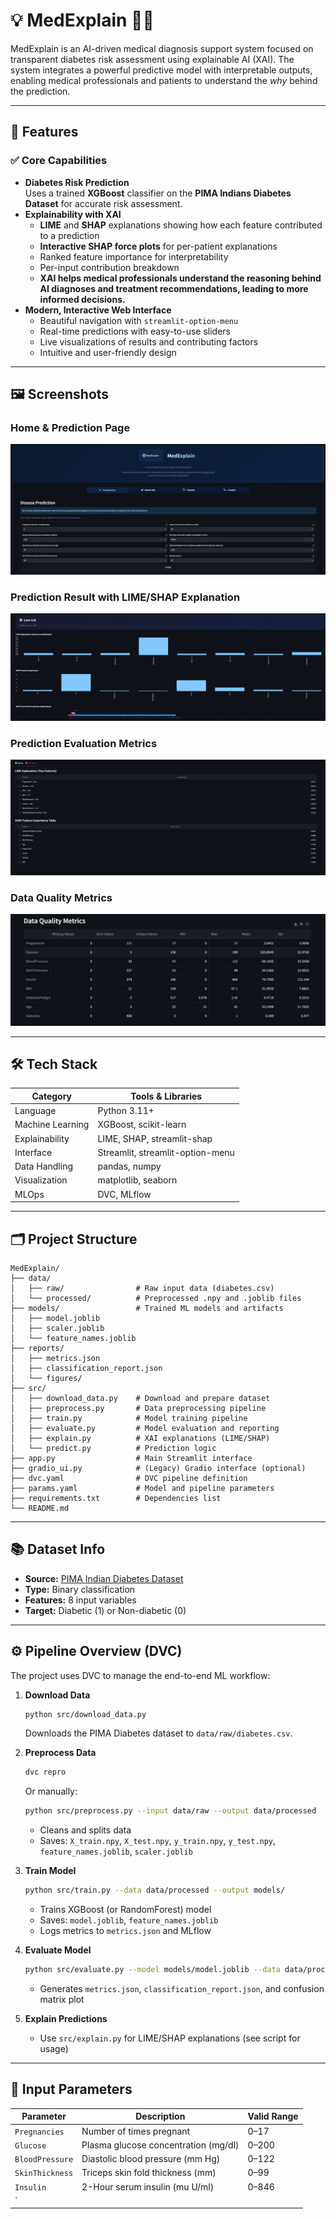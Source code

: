 # 💡 MedExplain 🧠💉

MedExplain is an AI-driven medical diagnosis support system focused on transparent diabetes risk assessment using explainable AI (XAI). The system integrates a powerful predictive model with interpretable outputs, enabling medical professionals and patients to understand the _why_ behind the prediction.

---

## 🚀 Features

### ✅ Core Capabilities
- **Diabetes Risk Prediction**  
  Uses a trained **XGBoost** classifier on the **PIMA Indians Diabetes Dataset** for accurate risk assessment.
- **Explainability with XAI**
  - **LIME** and **SHAP** explanations showing how each feature contributed to a prediction
  - **Interactive SHAP force plots** for per-patient explanations
  - Ranked feature importance for interpretability
  - Per-input contribution breakdown
  - **XAI helps medical professionals understand the reasoning behind AI diagnoses and treatment recommendations, leading to more informed decisions.**
- **Modern, Interactive Web Interface**
  - Beautiful navigation with `streamlit-option-menu`
  - Real-time predictions with easy-to-use sliders
  - Live visualizations of results and contributing factors
  - Intuitive and user-friendly design

---

## 🖼️ Screenshots

### Home & Prediction Page
![Home & Prediction](screenshots/medex_home_pred_ss.png)

### Prediction Result with LIME/SHAP Explanation
![Prediction Result LIME/SHAP](screenshots/medex_pred_result_limeshap.png)

### Prediction Evaluation Metrics
![Prediction Evaluation Metrics](screenshots/medex_pred_eval_metrics.png)

### Data Quality Metrics
![Data Quality Metrics](screenshots/medex_dataquality_metrics.png)

---

## 🛠️ Tech Stack

| Category         | Tools & Libraries                          |
|------------------|--------------------------------------------|
| Language         | Python 3.11+                               |
| Machine Learning | XGBoost, scikit-learn                      |
| Explainability   | LIME, SHAP, streamlit-shap                 |
| Interface        | Streamlit, streamlit-option-menu           |
| Data Handling    | pandas, numpy                              |
| Visualization    | matplotlib, seaborn                        |
| MLOps            | DVC, MLflow                                |

---

## 🗂️ Project Structure

```
MedExplain/
├── data/
│   ├── raw/                # Raw input data (diabetes.csv)
│   └── processed/          # Preprocessed .npy and .joblib files
├── models/                 # Trained ML models and artifacts
│   ├── model.joblib
│   ├── scaler.joblib
│   └── feature_names.joblib
├── reports/
│   ├── metrics.json
│   ├── classification_report.json
│   └── figures/
├── src/
│   ├── download_data.py    # Download and prepare dataset
│   ├── preprocess.py       # Data preprocessing pipeline
│   ├── train.py            # Model training pipeline
│   ├── evaluate.py         # Model evaluation and reporting
│   ├── explain.py          # XAI explanations (LIME/SHAP)
│   └── predict.py          # Prediction logic
├── app.py                  # Main Streamlit interface
├── gradio_ui.py            # (Legacy) Gradio interface (optional)
├── dvc.yaml                # DVC pipeline definition
├── params.yaml             # Model and pipeline parameters
├── requirements.txt        # Dependencies list
└── README.md
```

---

## 📚 Dataset Info

- **Source:** [PIMA Indian Diabetes Dataset](https://www.kaggle.com/datasets/uciml/pima-indians-diabetes-database)
- **Type:** Binary classification
- **Features:** 8 input variables
- **Target:** Diabetic (1) or Non-diabetic (0)

---

## ⚙️ Pipeline Overview (DVC)

The project uses DVC to manage the end-to-end ML workflow:

1. **Download Data**
   ```bash
   python src/download_data.py
   ```
   Downloads the PIMA Diabetes dataset to `data/raw/diabetes.csv`.

2. **Preprocess Data**
   ```bash
   dvc repro
   ```
   Or manually:
   ```bash
   python src/preprocess.py --input data/raw --output data/processed
   ```
   - Cleans and splits data
   - Saves: `X_train.npy`, `X_test.npy`, `y_train.npy`, `y_test.npy`, `feature_names.joblib`, `scaler.joblib`

3. **Train Model**
   ```bash
   python src/train.py --data data/processed --output models/
   ```
   - Trains XGBoost (or RandomForest) model
   - Saves: `model.joblib`, `feature_names.joblib`
   - Logs metrics to `metrics.json` and MLflow

4. **Evaluate Model**
   ```bash
   python src/evaluate.py --model models/model.joblib --data data/processed --output reports/
   ```
   - Generates `metrics.json`, `classification_report.json`, and confusion matrix plot

5. **Explain Predictions**
   - Use `src/explain.py` for LIME/SHAP explanations (see script for usage)

---

## 🧾 Input Parameters

| Parameter | Description | Valid Range |
|--|--|--|
| `Pregnancies` | Number of times pregnant | 0–17 |
| `Glucose` | Plasma glucose concentration (mg/dl) | 0–200 |
| `BloodPressure` | Diastolic blood pressure (mm Hg) | 0–122 |
| `SkinThickness` | Triceps skin fold thickness (mm) | 0–99 |
| `Insulin` | 2-Hour serum insulin (mu U/ml) | 0–846 |
| `